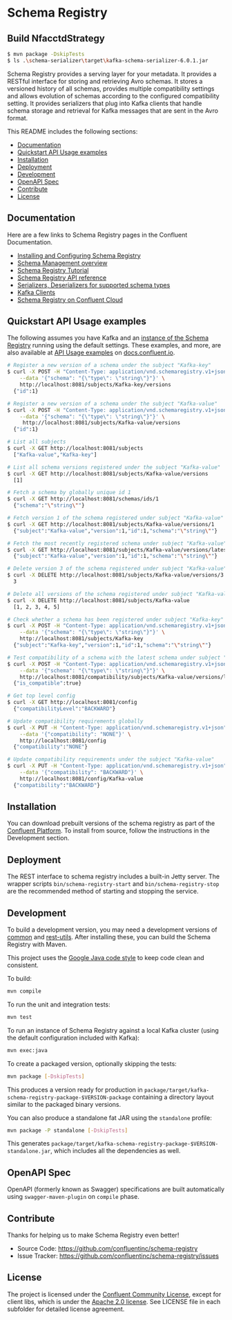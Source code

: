 Schema Registry
================

Build NfacctdStrategy
-------------

```bash
$ mvn package -DskipTests
$ ls .\schema-serializer\target\kafka-schema-serializer-6.0.1.jar
```

Schema Registry provides a serving layer for your metadata. It provides a
RESTful interface for storing and retrieving Avro schemas. It stores a versioned
history of all schemas, provides multiple compatibility settings and allows
evolution of schemas according to the configured compatibility setting. It
provides serializers that plug into Kafka clients that handle schema storage and
retrieval for Kafka messages that are sent in the Avro format.

This README includes the following sections:

<!-- START doctoc generated TOC please keep comment here to allow auto update -->
<!-- DON'T EDIT THIS SECTION, INSTEAD RE-RUN doctoc TO UPDATE -->
<!-- generated with [DocToc](https://github.com/thlorenz/doctoc), see the link for install and instructions for use -->

- [Documentation](#documentation)
- [Quickstart API Usage examples](#quickstart-api-usage-examples)
- [Installation](#installation)
- [Deployment](#deployment)
- [Development](#development)
- [OpenAPI Spec](#openapi-spec)
- [Contribute](#contribute)
- [License](#license)

<!-- END doctoc generated TOC please keep comment here to allow auto update -->

Documentation
-------------

Here are a few links to Schema Registry pages in the Confluent Documentation.

- [Installing and Configuring Schema Registry](https://docs.confluent.io/current/schema-registry/installation/index.html)
- [Schema Management overview](https://docs.confluent.io/current/schema-registry/index.html)
- [Schema Registry Tutorial](https://docs.confluent.io/current/schema-registry/schema_registry_tutorial.html)
- [Schema Registry API reference](https://docs.confluent.io/current/schema-registry/develop/api.html)
- [Serializers, Deserializers for supported schema types](https://docs.confluent.io/current/schema-registry/serializer-formatter.html)
- [Kafka Clients](https://docs.confluent.io/current/clients/index.html#kafka-clients)
- [Schema Registry on Confluent Cloud](https://docs.confluent.io/current/quickstart/cloud-quickstart/schema-registry.html)

Quickstart API Usage examples
-----------------------------

The following assumes you have Kafka and an [instance of the Schema Registry](https://docs.confluent.io/current/schema-registry/installation/index.html)
running using the default settings. These examples, and more, are also available at [API Usage examples](https://docs.confluent.io/current/schema-registry/using.html) on [docs.confluent.io](https://docs.confluent.io/current/).

```bash
# Register a new version of a schema under the subject "Kafka-key"
$ curl -X POST -H "Content-Type: application/vnd.schemaregistry.v1+json" \
    --data '{"schema": "{\"type\": \"string\"}"}' \
    http://localhost:8081/subjects/Kafka-key/versions
  {"id":1}

# Register a new version of a schema under the subject "Kafka-value"
$ curl -X POST -H "Content-Type: application/vnd.schemaregistry.v1+json" \
    --data '{"schema": "{\"type\": \"string\"}"}' \
     http://localhost:8081/subjects/Kafka-value/versions
  {"id":1}

# List all subjects
$ curl -X GET http://localhost:8081/subjects
  ["Kafka-value","Kafka-key"]

# List all schema versions registered under the subject "Kafka-value"
$ curl -X GET http://localhost:8081/subjects/Kafka-value/versions
  [1]

# Fetch a schema by globally unique id 1
$ curl -X GET http://localhost:8081/schemas/ids/1
  {"schema":"\"string\""}

# Fetch version 1 of the schema registered under subject "Kafka-value"
$ curl -X GET http://localhost:8081/subjects/Kafka-value/versions/1
  {"subject":"Kafka-value","version":1,"id":1,"schema":"\"string\""}

# Fetch the most recently registered schema under subject "Kafka-value"
$ curl -X GET http://localhost:8081/subjects/Kafka-value/versions/latest
  {"subject":"Kafka-value","version":1,"id":1,"schema":"\"string\""}

# Delete version 3 of the schema registered under subject "Kafka-value"
$ curl -X DELETE http://localhost:8081/subjects/Kafka-value/versions/3
  3

# Delete all versions of the schema registered under subject "Kafka-value"
$ curl -X DELETE http://localhost:8081/subjects/Kafka-value
  [1, 2, 3, 4, 5]

# Check whether a schema has been registered under subject "Kafka-key"
$ curl -X POST -H "Content-Type: application/vnd.schemaregistry.v1+json" \
    --data '{"schema": "{\"type\": \"string\"}"}' \
    http://localhost:8081/subjects/Kafka-key
  {"subject":"Kafka-key","version":1,"id":1,"schema":"\"string\""}

# Test compatibility of a schema with the latest schema under subject "Kafka-value"
$ curl -X POST -H "Content-Type: application/vnd.schemaregistry.v1+json" \
    --data '{"schema": "{\"type\": \"string\"}"}' \
    http://localhost:8081/compatibility/subjects/Kafka-value/versions/latest
  {"is_compatible":true}

# Get top level config
$ curl -X GET http://localhost:8081/config
  {"compatibilityLevel":"BACKWARD"}

# Update compatibility requirements globally
$ curl -X PUT -H "Content-Type: application/vnd.schemaregistry.v1+json" \
    --data '{"compatibility": "NONE"}' \
    http://localhost:8081/config
  {"compatibility":"NONE"}

# Update compatibility requirements under the subject "Kafka-value"
$ curl -X PUT -H "Content-Type: application/vnd.schemaregistry.v1+json" \
    --data '{"compatibility": "BACKWARD"}' \
    http://localhost:8081/config/Kafka-value
  {"compatibility":"BACKWARD"}
```

Installation
------------

You can download prebuilt versions of the schema registry as part of the
[Confluent Platform](http://confluent.io/downloads/). To install from source,
follow the instructions in the Development section.

Deployment
----------

The REST interface to schema registry includes a built-in Jetty server. The
wrapper scripts ``bin/schema-registry-start`` and ``bin/schema-registry-stop``
are the recommended method of starting and stopping the service.

Development
-----------

To build a development version, you may need a development versions of
[common](https://github.com/confluentinc/common) and
[rest-utils](https://github.com/confluentinc/rest-utils).  After
installing these, you can build the Schema Registry
with Maven.

This project uses the [Google Java code style](https://google.github.io/styleguide/javaguide.html)
to keep code clean and consistent.

To build:

```bash
mvn compile
```

To run the unit and integration tests:

```bash
mvn test
```

To run an instance of Schema Registry against a local Kafka cluster (using the default configuration included with Kafka):

```bash
mvn exec:java
```

To create a packaged version, optionally skipping the tests:

```bash
mvn package [-DskipTests]
```

This produces a version ready for production in `package/target/kafka-schema-registry-package-$VERSION-package` containing a
directory layout similar to the packaged binary versions.

You can also produce a standalone fat JAR using the `standalone` profile:

```bash
mvn package -P standalone [-DskipTests]
```

This generates `package/target/kafka-schema-registry-package-$VERSION-standalone.jar`, which includes all the dependencies as well.

OpenAPI Spec
------------

OpenAPI (formerly known as Swagger) specifications are built automatically using `swagger-maven-plugin`
on `compile` phase.


Contribute
----------

Thanks for helping us to make Schema Registry even better!

- Source Code: https://github.com/confluentinc/schema-registry
- Issue Tracker: https://github.com/confluentinc/schema-registry/issues

License
-------

The project is licensed under the [Confluent Community License](LICENSE-ConfluentCommunity), except for client libs,
which is under the [Apache 2.0 license](LICENSE-Apache).
See LICENSE file in each subfolder for detailed license agreement.

